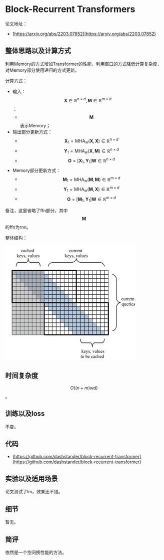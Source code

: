 # Block-Recurrent Transformers

论文地址：

- [https://arxiv.org/abs/2203.07852](https://arxiv.org/abs/2203.07852)



## 整体思路以及计算方式

利用Memory的方式增加Transformer的性能，利用窗口的方式降低计算复杂度，对Memory部分使用递归的方式更新。

计算方式：

- 输入：$$\mathbf X\in \mathbb R^{n\times d}, \mathbf M \in \mathbb R^{m\times d}$$；
  - $$\mathbf M$$表示Memory；
- 输出部分更新方式：
  - $$\mathbf X_1=\mathrm{MHA}_{w}(\mathbf X, \mathbf X)\in \mathbb R^{n\times d}$$
  - $$\mathbf Y_1=\mathrm{MHA}_{w}(\mathbf X, \mathbf M)\in \mathbb R^{n\times d}$$
  - $$\mathbf O =[\mathbf X_1, \mathbf Y_1] \mathbf W \in \mathbb R^{n\times d}$$
- Memory部分更新方式：
  - $$\mathbf M_1=\mathrm{MHA}_{w}(\mathbf M,  \mathbf M)\in \mathbb R^{m\times d}$$
  - $$\mathbf Y_1=\mathrm{MHA}_{w}(\mathbf M, \mathbf X)\in \mathbb R^{m\times d}$$
  - $$\mathbf O =[\mathbf M_1, \mathbf Y_1] \mathbf W \in \mathbb R^{m\times d}$$

备注，这里省略了ffn部分，其中$$\mathbf M$$的ffn为rnn。

整体结构：

![](../.Photo/Memory/1.jpg)



## 时间复杂度

$$O((n+m)wd)$$。



## 训练以及loss

不变。



## 代码

- [https://github.com/dashstander/block-recurrent-transformer](https://github.com/dashstander/block-recurrent-transformer)



## 实验以及适用场景

论文测试了lm，效果还不错。



## 细节

暂无。



## 简评

依然是一个空间换性能的方法。